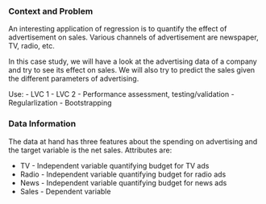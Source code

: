 ### Context and Problem

An interesting application of regression is to quantify the effect of advertisement on sales. Various channels of advertisement are newspaper, TV, radio, etc.

In this case study, we will have a look at the advertising data of a company and try to see its effect on sales.
We will also try to predict the sales given the different parameters of advertising.

Use: 
    - LVC 1 
    - LVC 2
    - Performance assessment, testing/validation
    - Regularlization
    - Bootstrapping 


### Data Information
The data at hand has three features about the spending on advertising and the target variable is the net sales. Attributes are:

- TV - Independent variable quantifying budget for TV ads
- Radio - Independent variable quantifying budget for radio ads
- News - Independent variable quantifying budget for news ads
- Sales - Dependent variable